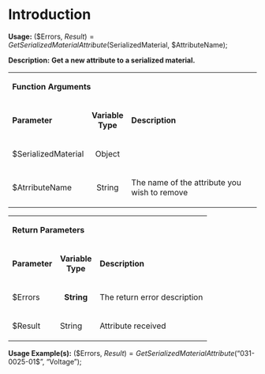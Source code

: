# Introduction

**Usage:** 
($Errors, $Result) = GetSerializedMaterialAttribute($SerializedMaterial, $AttributeName);


**Description:** **Get a new attribute to a serialized material.** 

<table class="confluenceTable"><tbody><tr><td colspan="3" class="confluenceTd"><p><strong>Function Arguments</strong></p></td></tr><tr><td class="confluenceTd"><p><strong>Parameter</strong></p></td><td class="confluenceTd"><p align="center"><strong>Variable</strong><br /> <strong>Type</strong></p></td><td class="confluenceTd"><p><strong>Description</strong></p></td></tr><tr><td class="confluenceTd"><p>$SerializedMaterial</p></td><td class="confluenceTd"><p align="center">Object</p></td><td class="confluenceTd"> </td></tr><tr><td class="confluenceTd"><p>$AtrributeName</p></td><td class="confluenceTd"><p align="center">String</p></td><td class="confluenceTd"><p>The name of the attribute you wish to remove</p></td></tr></tbody></table>


<table class="confluenceTable"><tbody><tr><td colspan="3" class="confluenceTd"><p><strong>Return Parameters</strong></p></td></tr><tr><td class="confluenceTd"><p><strong>Parameter</strong></p></td><td class="confluenceTd"><p align="center"><strong>Variable</strong><br /> <strong>Type</strong></p></td><td class="confluenceTd"><p><strong>Description</strong></p></td></tr><tr><td class="confluenceTd"><p>$Errors</p></td><td class="confluenceTd"><p align="center"><strong>String</strong></p></td><td class="confluenceTd"><p>The return error description</p></td></tr><tr><td class="confluenceTd"><p>$Result</p></td><td class="confluenceTd"><p>String</p></td><td class="confluenceTd"><p>Attribute received</p></td></tr></tbody></table>


**Usage Example(s):** 
($Errors, $Result) = GetSerializedMaterialAttribute(“$031-0025-01$”, “Voltage”);

